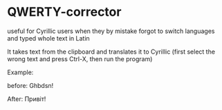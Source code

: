 # QWERTY-corrector
useful for Cyrillic users when they by mistake forgot to switch languages and typed whole text in Latin

It takes text from the clipboard and translates it to Cyrillic (first select the wrong text and press Ctrl-X, then run the program)

Example:

before:
Ghbdsn!

After:
Привіт!
